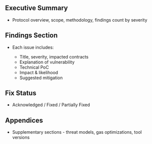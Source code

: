 <!-- We developed an ideal template that can be used for both bug bounty submissions and audit competitions -->


## **Executive Summary**

   * Protocol overview, scope, methodology, findings count by severity

## **Findings Section**

   * Each issue includes:

     * Title, severity, impacted contracts
     * Explanation of vulnerability
     * Technical PoC
     * Impact & likelihood
     * Suggested mitigation

## **Fix Status**

   * Acknowledged / Fixed / Partially Fixed

## **Appendices**

   *  Supplementary sections - threat models, gas optimizations, tool versions
